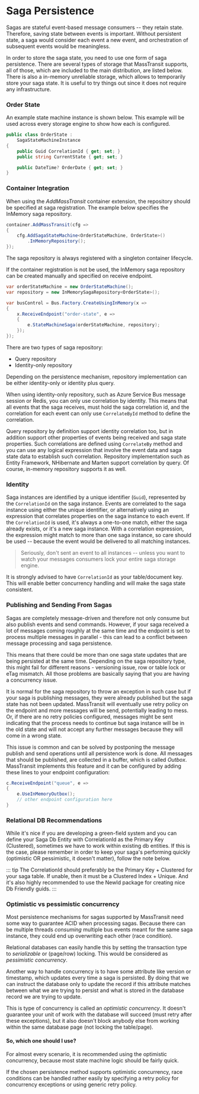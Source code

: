 # Saga Persistence

Sagas are stateful event-based message consumers -- they retain state. Therefore, saving state between events is important. Without persistent state, a saga would consider each event a new event, and orchestration of subsequent events would be meaningless.

In order to store the saga state, you need to use one form of saga persistence. There are several types of storage that MassTransit supports, all of those, which are included to the main distribution, are listed below. There is also a in-memory unreliable storage, which allows to temporarily store your saga state. It is useful to try things out since it does not require any infrastructure.

### Order State

An example state machine instance is shown below. This example will be used across every storage engine to show how each is configured.

```cs
public class OrderState :
    SagaStateMachineInstance
{
    public Guid CorrelationId { get; set; }
    public string CurrentState { get; set; }

    public DateTime? OrderDate { get; set; }
}
```

### Container Integration

When using the _AddMassTransit_ container extension, the repository should be specified at saga registration. The example below specifies the InMemory saga repository.

```cs {4}
container.AddMassTransit(cfg =>
{
    cfg.AddSagaStateMachine<OrderStateMachine, OrderState>()
        .InMemoryRepository();
});
```

The saga repository is always registered with a singleton container lifecycle.

If the container registration is not be used, the InMemory saga repository can be created manually and specified on receive endpoint.

```cs
var orderStateMachine = new OrderStateMachine();
var repository = new InMemorySagaRepository<OrderState>();

var busControl = Bus.Factory.CreateUsingInMemory(x =>
{
    x.ReceiveEndpoint("order-state", e =>
    {
        e.StateMachineSaga(orderStateMachine, repository);
    });
});
```

There are two types of saga repository:
* Query repository
* Identity-only repository

Depending on the persistence mechanism, repository implementation can be either identity-only or identity plus query.

When using identity-only repository, such as Azure Service Bus message session or Redis, you can only use correlation by identity. This means that all events that the saga receives, must hold the saga correlation id, and the correlation for each event can only use `CorrelateById` method to define the correlation.

Query repository by definition support identity correlation too, but in addition support other properties of events being received and saga state properties. Such correlations are defined using `CorrelateBy` method and you can use any logical expression that involve the event data and saga state data to establish such correlation. Repository implementation such as Entity Framework, NHibernate and Marten support correlation by query. Of course, in-memory repository supports it as well.

### Identity

Saga instances are identified by a unique identifier (`Guid`), represented by the `CorrelationId` on the saga instance. Events are correlated to the saga instance using either the unique identifier, or alternatively using an expression that correlates properties on the saga instance to each event. If the `CorrelationId` is used, it's always a one-to-one match, either the saga already exists, or it's a new saga instance. With a correlation expression, the expression might match to more than one saga instance, so care should be used -- because the event would be delivered to all matching instances.

> Seriously, don't sent an event to all instances -- unless you want to watch your messages consumers lock your entire saga storage engine.

It is strongly advised to have `CorrelationId` as your table/document key. This will enable better concurrency handling and will make the saga state consistent.

### Publishing and Sending From Sagas

Sagas are completely message-driven and therefore not only consume but also publish events and send commands. However, if your saga received a lot of messages coming roughly at the same time and the endpoint is set to process multiple messages in parallel - this can lead to a conflict between message processing and saga persistence.

This means that there could be more than one saga state updates that are being persisted at the same time. Depending on the saga repository type, this might fail for different reasons - versioning issue, row or table lock or eTag mismatch. All those problems are basically saying that you are having a concurrency issue.

It is normal for the saga repository to throw an exception in such case but if your saga is publishing messages, they were already published but the saga state has not been updated. MassTransit will eventually use retry policy on the endpoint and more messages will be send, potentially leading to mess. Or, if there are no retry policies configured, messages might be sent indicating that the process needs to continue but saga instance will be in the old state and will not accept any further messages because they will come in a wrong state.

This issue is common and can be solved by postponing the message publish and send operations until all persistence work is done. All messages that should be published, are collected in a buffer, which is called *Outbox*. MassTransit implements this feature and it can be configured by adding these lines to your endpoint configuration:

```csharp
c.ReceiveEndpoint("queue", e =>
{
    e.UseInMemoryOutbox();
    // other endpoint configuration here
}
```

### Relational DB Recommendations

While it's nice if you are developing a green-field system and you can define your Saga Db Entity with CorrelationId as the Primary Key (Clustered), sometimes we have to work within existing db entities. If this is the case, please remember in order to keep your saga's performing quickly (optimistic OR pessimistic, it doesn't matter), follow the note below.

::: tip
The CorrelationId should preferably be the Primary Key + Clustered for your saga table. If unable, then it must be a Clustered Index + Unique. And it's also highly recommended to use the NewId package for creating nice Db Friendly guids.
:::

### Optimistic vs pessimistic concurrency

Most persistence mechanisms for sagas supported by MassTransit need some way to guarantee ACID when processing sagas. Because there can be multiple threads _consuming_ multiple bus events meant for the same saga instance, they could end up overwriting each other (race condition). 

Relational databases can easily handle this by setting the transaction type to *serializable* or (page/row) locking. This would be considered as _pessimistic concurrency_.

Another way to handle concurrency is to have some attribute like version or timestamp, which updates every time a saga is persisted. By doing that we can instruct the database only to update the record if this attribute matches between what we are trying to persist and what is stored in the database record we are trying to update.

This is type of concurrency is called an _optimistic concurrency_. It doesn't guarantee your unit of work with the database will succeed (must retry after these exceptions), but it also doesn't block anybody else from working within the same database page (not locking the table/page).

#### So, which one should I use?

For almost every scenario, it is recommended using the optimistic concurrency, because most state machine logic should be fairly quick.

If the chosen persistence method supports optimistic concurrency, race conditions can be handled rather easily by specifying a retry policy for concurrency exceptions or using generic retry policy.


[1]: https://www.postgresql.org/docs/9.5/static/functions-json.html
[3]: https://github.com/StackExchange/Dapper
[4]: https://github.com/StackExchange/Dapper/issues/889
